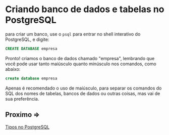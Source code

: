 # Criando banco de dados e tabelas no PostgreSQL

para criar um banco, use o ``psql`` para entrar no shell interativo do PostgreSQL, e digite:

```sql
CREATE DATABASE empresa
```

Pronto! criamos o banco de dados chamado "empresa", lembrando que você pode usar tanto maiúsculo quanto minúsculo nos comandos, como abaixo:

```sql
create database empresa
```

Apenas é recomendado o uso de maiúsculo, para separar os comandos do SQL dos nomes de tabelas, bancos de dados ou outras coisas, mas vai de sua preferência.

## Proximo =>

[Tipos no PostgreSQL](../tipos/README.md)